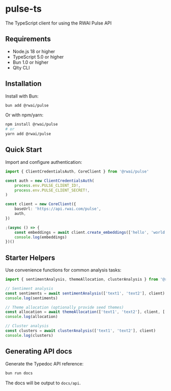 # pulse-ts

The TypeScript client for using the RWAI Pulse API

## Requirements

- Node.js 18 or higher
- TypeScript 5.0 or higher
- Bun 1.0 or higher
- Qlty CLI

## Installation

Install with Bun:

```bash
bun add @rwai/pulse
```

Or with npm/yarn:

```bash
npm install @rwai/pulse
# or
yarn add @rwai/pulse
```

## Quick Start

Import and configure authentication:

```ts
import { ClientCredentialsAuth, CoreClient } from '@rwai/pulse'

const auth = new ClientCredentialsAuth(
    process.env.PULSE_CLIENT_ID!,
    process.env.PULSE_CLIENT_SECRET!,
)

const client = new CoreClient({
    baseUrl: 'https://api.rwai.com/pulse',
    auth,
})

;(async () => {
    const embeddings = await client.create_embeddings(['hello', 'world'])
    console.log(embeddings)
})()
```

## Starter Helpers

Use convenience functions for common analysis tasks:

```ts
import { sentimentAnalysis, themeAllocation, clusterAnalysis } from '@rwai/pulse'

// Sentiment analysis
const sentiments = await sentimentAnalysis(['text1', 'text2'], client)
console.log(sentiments)

// Theme allocation (optionally provide seed themes)
const allocation = await themeAllocation(['text1', 'text2'], client, ['theme1', 'theme2'])
console.log(allocation)

// Cluster analysis
const clusters = await clusterAnalysis(['text1', 'text2'], client)
console.log(clusters)
```

## Generating API docs

Generate the Typedoc API reference:

```bash
bun run docs
```

The docs will be output to `docs/api`.
